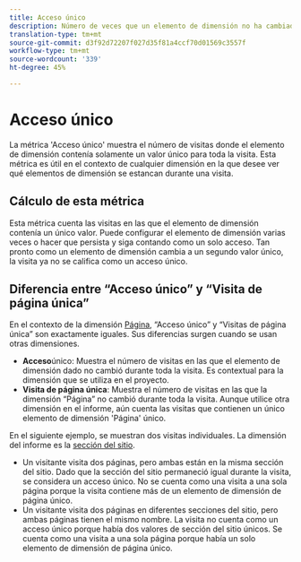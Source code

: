 ```yaml
---
title: Acceso único
description: Número de veces que un elemento de dimensión no ha cambiado en una visita.
translation-type: tm+mt
source-git-commit: d3f92d72207f027d35f81a4ccf70d01569c3557f
workflow-type: tm+mt
source-wordcount: '339'
ht-degree: 45%

---
```



# Acceso único

La métrica &#39;Acceso único&#39; muestra el número de visitas donde el elemento de dimensión contenía solamente un valor único para toda la visita. Esta métrica es útil en el contexto de cualquier dimensión en la que desee ver qué elementos de dimensión se estancan durante una visita.

## Cálculo de esta métrica

Esta métrica cuenta las visitas en las que el elemento de dimensión contenía un único valor. Puede configurar el elemento de dimensión varias veces o hacer que persista y siga contando como un solo acceso. Tan pronto como un elemento de dimensión cambia a un segundo valor único, la visita ya no se califica como un acceso único.

## Diferencia entre “Acceso único” y “Visita de página única”

En el contexto de la dimensión [Página](../dimensions/page.md), “Acceso único” y “Visitas de página única” son exactamente iguales. Sus diferencias surgen cuando se usan otras dimensiones.

* **Acceso**&#x200B;único: Muestra el número de visitas en las que el elemento de dimensión dado no cambió durante toda la visita. Es contextual para la dimensión que se utiliza en el proyecto.
* **Visita de página única**: Muestra el número de visitas en las que la dimensión “Página” no cambió durante toda la visita. Aunque utilice otra dimensión en el informe, aún cuenta las visitas que contienen un único elemento de dimensión &#39;Página&#39; único.

En el siguiente ejemplo, se muestran dos visitas individuales. La dimensión del informe es la [sección del sitio](../dimensions/site-section.md).

* Un visitante visita dos páginas, pero ambas están en la misma sección del sitio. Dado que la sección del sitio permaneció igual durante la visita, se considera un acceso único. No se cuenta como una visita a una sola página porque la visita contiene más de un elemento de dimensión de página único.
* Un visitante visita dos páginas en diferentes secciones del sitio, pero ambas páginas tienen el mismo nombre. La visita no cuenta como un acceso único porque había dos valores de sección del sitio únicos. Se cuenta como una visita a una sola página porque había un solo elemento de dimensión de página único.
